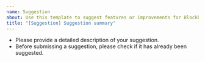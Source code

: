 ```yaml
---
name: Suggestion
about: Use this template to suggest features or improvements for Blockbench
title: "[Suggestion] Suggestion summary"
---
```


- Please provide a detailed description of your suggestion.
- Before submissing a suggestion, please check if it has already been suggested.
